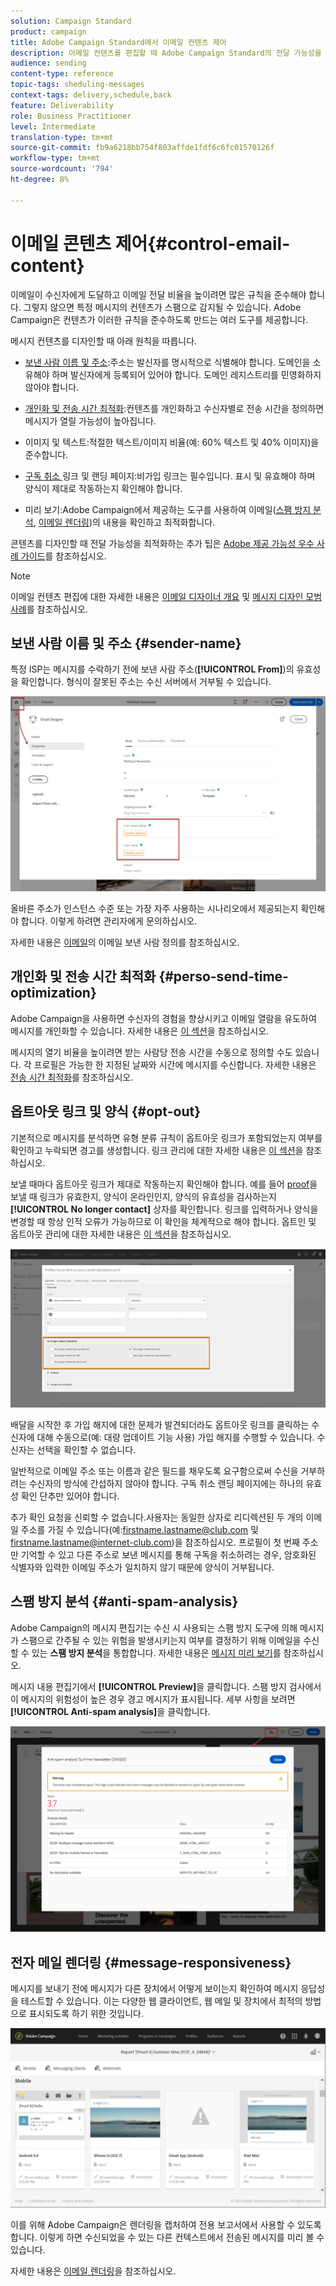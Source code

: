 ```yaml
---
solution: Campaign Standard
product: campaign
title: Adobe Campaign Standard에서 이메일 컨텐츠 제어
description: 이메일 컨텐츠를 편집할 때 Adobe Campaign Standard의 전달 가능성을 향상시키는 방법을 알아봅니다.
audience: sending
content-type: reference
topic-tags: sheduling-messages
context-tags: delivery,schedule,back
feature: Deliverability
role: Business Practitioner
level: Intermediate
translation-type: tm+mt
source-git-commit: fb9a6218bb754f803affde1fdf6c6fc01570126f
workflow-type: tm+mt
source-wordcount: '794'
ht-degree: 8%

---
```



# 이메일 콘텐츠 제어{#control-email-content}

<!--TO KEEP because specific to Campaign-->

이메일이 수신자에게 도달하고 이메일 전달 비율을 높이려면 많은 규칙을 준수해야 합니다. 그렇지 않으면 특정 메시지의 컨텐츠가 스팸으로 감지될 수 있습니다. Adobe Campaign은 컨텐츠가 이러한 규칙을 준수하도록 만드는 여러 도구를 제공합니다.

메시지 컨텐츠를 디자인할 때 아래 원칙을 따릅니다.

* [보낸 사람 이름 및 주소](#sender-name):주소는 발신자를 명시적으로 식별해야 합니다. 도메인을 소유해야 하며 발신자에게 등록되어 있어야 합니다. 도메인 레지스트리를 민영화하지 않아야 합니다.

   <!--**Subject**: Avoid excessive capitalization and punctuation, and words that are frequently used by spammers ("Win", "Free", etc.).-->
* [개인화 및 전송 시간 최적화](#perso-send-time-optimization):컨텐츠를 개인화하고 수신자별로 전송 시간을 정의하면 메시지가 열릴 가능성이 높아집니다.
* 이미지 및 텍스트:적절한 텍스트/이미지 비율(예: 60% 텍스트 및 40% 이미지)을 준수합니다.
* [구독 취소 ](#opt-out) 링크 및 랜딩 페이지:비가입 링크는 필수입니다. 표시 및 유효해야 하며 양식이 제대로 작동하는지 확인해야 합니다.
* 미리 보기:Adobe Campaign에서 제공하는 도구를 사용하여 이메일([스팸 방지 분석](#anti-spam-analysis), [이메일 렌더링](#message-responsiveness))의 내용을 확인하고 최적화합니다.

콘텐츠를 디자인할 때 전달 가능성을 최적화하는 추가 팁은 [Adobe 제공 가능성 우수 사례 가이드](https://experienceleague.adobe.com/docs/deliverability-learn/deliverability-best-practice-guide/content-best-practices-for-optimal-delivery.html)를 참조하십시오.

>[!NOTE]
>
>이메일 컨텐츠 편집에 대한 자세한 내용은 [이메일 디자이너 개요](../../designing/using/designing-content-in-adobe-campaign.md) 및 [메시지 디자인 모범 사례](../../designing/using/designing-content-in-adobe-campaign.md#content-design-best-practices)를 참조하십시오.

## 보낸 사람 이름 및 주소 {#sender-name}

특정 ISP는 메시지를 수락하기 전에 보낸 사람 주소(**[!UICONTROL From]**)의 유효성을 확인합니다. 형식이 잘못된 주소는 수신 서버에서 거부될 수 있습니다.

![](assets/delivery_content_edition16.png)

올바른 주소가 인스턴스 수준 또는 가장 자주 사용하는 시나리오에서 제공되는지 확인해야 합니다. 이렇게 하려면 관리자에게 문의하십시오.

자세한 내용은 [이메일](../../designing/using/subject-line.md#email-sender)의 이메일 보낸 사람 정의를 참조하십시오.

## 개인화 및 전송 시간 최적화 {#perso-send-time-optimization}

Adobe Campaign을 사용하면 수신자의 경험을 향상시키고 이메일 열람을 유도하여 메시지를 개인화할 수 있습니다. 자세한 내용은 [이 섹션](../../designing/using/personalization.md)을 참조하십시오.

메시지의 열기 비율을 높이려면 받는 사람당 전송 시간을 수동으로 정의할 수도 있습니다. 각 프로필은 가능한 한 지정된 날짜와 시간에 메시지를 수신합니다. 자세한 내용은 [전송 시간 최적화](../../sending/using/optimizing-the-sending-time.md)를 참조하십시오.

## 옵트아웃 링크 및 양식 {#opt-out}

기본적으로 메시지를 분석하면 유형 분류 규칙이 옵트아웃 링크가 포함되었는지 여부를 확인하고 누락되면 경고를 생성합니다. 링크 관리에 대한 자세한 내용은 [이 섹션](../../designing/using/links.md)을 참조하십시오.

보낼 때마다 옵트아웃 링크가 제대로 작동하는지 확인해야 합니다. 예를 들어 [proof](../../sending/using/sending-proofs.md)을 보낼 때 링크가 유효한지, 양식이 온라인인지, 양식의 유효성을 검사하는지 **[!UICONTROL No longer contact]** 상자를 확인합니다. 링크를 입력하거나 양식을 변경할 때 항상 인적 오류가 가능하므로 이 확인을 체계적으로 해야 합니다. 옵트인 및 옵트아웃 관리에 대한 자세한 내용은 [이 섹션](../../audiences/using/managing-opt-in-and-opt-out-in-campaign.md)을 참조하십시오.

![](assets/optin_landingpage_3.png)

배달을 시작한 후 가입 해지에 대한 문제가 발견되더라도 옵트아웃 링크를 클릭하는 수신자에 대해 수동으로(예: 대량 업데이트 기능 사용) 가입 해지를 수행할 수 있습니다. 수신자는 선택을 확인할 수 없습니다.

일반적으로 이메일 주소 또는 이름과 같은 필드를 채우도록 요구함으로써 수신을 거부하려는 수신자의 방식에 간섭하지 않아야 합니다. 구독 취소 랜딩 페이지에는 하나의 유효성 확인 단추만 있어야 합니다.

추가 확인 요청을 신뢰할 수 없습니다.사용자는 동일한 상자로 리디렉션된 두 개의 이메일 주소를 가질 수 있습니다(예:firstname.lastname@club.com 및 firstname.lastname@internet-club.com)을 참조하십시오. 프로필이 첫 번째 주소만 기억할 수 있고 다른 주소로 보낸 메시지를 통해 구독을 취소하려는 경우, 암호화된 식별자와 입력한 이메일 주소가 일치하지 않기 때문에 양식이 거부됩니다.

## 스팸 방지 분석 {#anti-spam-analysis}

Adobe Campaign의 메시지 편집기는 수신 시 사용되는 스팸 방지 도구에 의해 메시지가 스팸으로 간주될 수 있는 위험을 발생시키는지 여부를 결정하기 위해 이메일을 수신할 수 있는 **스팸 방지 분석**&#x200B;을 통합합니다. 자세한 내용은 [메시지 미리 보기](../../sending/using/previewing-messages.md)를 참조하십시오.

메시지 내용 편집기에서 **[!UICONTROL Preview]**&#x200B;을 클릭합니다. 스팸 방지 검사에서 이 메시지의 위험성이 높은 경우 경고 메시지가 표시됩니다. 세부 사항을 보려면 **[!UICONTROL Anti-spam analysis]**&#x200B;을 클릭합니다.

![](assets/sending_anti-spam_analysis.png)

## 전자 메일 렌더링 {#message-responsiveness}

메시지를 보내기 전에 메시지가 다른 장치에서 어떻게 보이는지 확인하여 메시지 응답성을 테스트할 수 있습니다. 이는 다양한 웹 클라이언트, 웹 메일 및 장치에서 최적의 방법으로 표시되도록 하기 위한 것입니다.

![](assets/inbox_rendering_report_3.png)

이를 위해 Adobe Campaign은 렌더링을 캡처하여 전용 보고서에서 사용할 수 있도록 합니다. 이렇게 하면 수신되었을 수 있는 다른 컨텍스트에서 전송된 메시지를 미리 볼 수 있습니다.

자세한 내용은 [이메일 렌더링](../../sending/using/email-rendering.md)을 참조하십시오.